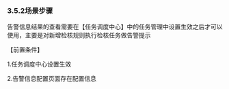 ### 3.5.2场景步骤

​       告警信息结果的查看需要在【任务调度中心】中的任务管理中设置生效之后才可以使用，主要是对新增检核规则执行检核任务做告警提示

【前置条件】

1.任务调度中心设置生效

2.告警信息配置页面存在配置信息

​       



